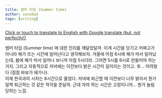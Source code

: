 ```yaml
---
title: 썸머 타임 [Summer time]
author: sosodad
tags: [writing]
---
```


[Click or touch to translate to English with Google translate (but, not perfectly!)](https://jinseuk56-github-io.translate.goog/posts/0007/?_x_tr_sl=ko&_x_tr_tl=en&_x_tr_hl=ko&_x_tr_pto=wapp)


썸머 타임 (Summer time) 에 대한 진리를 깨달았달까. 이게 시간을 당기고 어쩌고가 아니라 해가 뜨는 시간에 일어난다고 생각해보자. 겨울에 아침 6시에 해가 떠서 일어났는데, 봄에 해가 떠서 일어나 보니까 아침 5시더라. 그러면 5시를 6시로 만들어야 하는 거지. 그리고 자동적으로 저녁에는 이전보다 밝은 시간이 길어지는 것이고. 후... 어려웠다 (점점 바보가 돼가나).  
이제 한국과의 시차는 8시간으로 줄었다. 저녁에 퇴근할 때 이전보다 너무 밝아서 뭔가 일찍 퇴근하는 것 같은 착각을 준달까. 근데 자야 하는 시간은 고정이니까... 뭔가 놀림 당하는 느낌.
